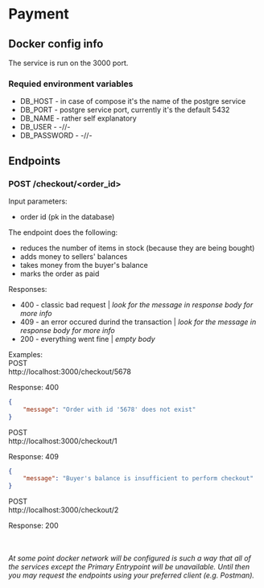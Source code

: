 # Payment
## Docker config info
The service is run on the 3000 port. 

### Requied environment variables
- DB_HOST - in case of compose it's the name of the postgre service
- DB_PORT - postgre service port, currently it's the default 5432
- DB_NAME - rather self explanatory
- DB_USER - -//-
- DB_PASSWORD - -//-

## Endpoints
### POST /checkout/<order_id>

Input parameters:
- order id (pk in the database)

The endpoint does the following:
- reduces the number of items in stock (because they are being bought)
- adds money to sellers' balances
- takes money from the buyer's balance
- marks the order as paid

Responses:
- 400 - classic bad request | *look for the message in response body for more info*
- 409 - an error occured durind the transaction | *look for the message in response body for more info*
- 200 - everything went fine | *empty body*

Examples:<br>
POST<br>
http://localhost:3000/checkout/5678<br>

Response:
400
```json
{
    "message": "Order with id '5678' does not exist"
}
```

POST<br>
http://localhost:3000/checkout/1<br>

Response:
409
```json
{
    "message": "Buyer's balance is insufficient to perform checkout"
}
```

POST<br>
http://localhost:3000/checkout/2<br>

Response:
200

<br><br>*At some point docker network will be configured is such a way that all of the services except the Primary Entrypoint will be unavailable. Until then you may request the endpoints using your preferred client (e.g. Postman).*
